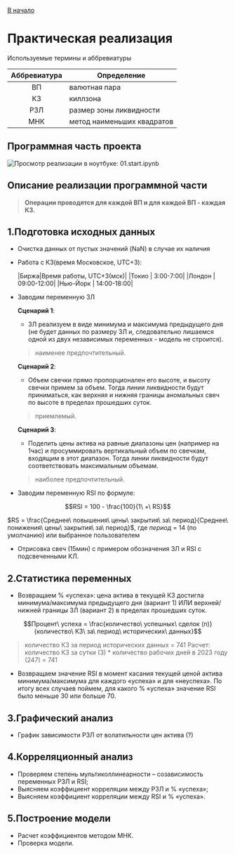 [В начало](../README.md)

# Практическая реализация

Используемые термины и аббревиатуры

|Аббревиатура | Определение|
|:--:|---|
|ВП | валютная пара|
|КЗ | киллзона|
|РЗЛ | размер зоны ликвидности|
|МНК | метод наименьших квадратов|

## Программная часть проекта

![Просмотр реализации в ноутбуке: 01.start.ipynb](model/01.start.ipynb)

## Описание реализации программной части

> **Операции проводятся для каждой ВП и для каждой ВП - каждая КЗ.**

## 1.Подготовка исходных данных

- Очистка данных от пустых значений (NaN) в случае их наличия
- Работа с КЗ(время Московское, UTC+3):

	|Биржа|Время работы, UTC+3(мск)|
	|Токио | 3:00-7:00|
	|Лондон | 09:00-12:00|
	|Нью-Йорк | 14:00-18:00|

- Заводим переменную ЗЛ

	**Сценарий 1**: 
	- ЗЛ реализуем в виде минимума и максимума предыдущего дня (не будет данных по размеру ЗЛ и, следовательно лишаемся одной из двух независимых переменных - модель не строится).
	> наименее предпочтительный.

	**Сценарий 2**: 
	- Объем свечки прямо пропорционален его высоте, и высоту свечки примем за объем. Тогда линии ликвидности будут приниматься, как верхняя и нижняя границы аномальных свеч по высоте в пределах прошедших суток.
	> приемлемый.

	**Сценарий 3**: 
	- Поделить цены актива на равные диапазоны цен (например на 1час) и просуммировать вертикальный объем по свечкам, входящим  в этот диапазон. Тогда линии ликвидности будут соответствовать максимальным объемам.
	> наиболее предпочтительный.

- Заводим переменную RSI по формуле:

$$RSI = 100 - \frac{100}{1\ +\ RS}$$

$RS = \frac{Среднее\  повышения\  цены\  закрытия\  за\  период}{Среднее\  понижения\  цены\ закрытия\  за\  период}$, где
$период$ = 14 (по умолчанию) или выбранное пользователем


- Отрисовка свеч (15мин) с примером обозначения ЗЛ и RSI с подсвеченными КЛ.

## 2.Статистика переменных
- Возвращаем % «успеха»: цена актива в текущей КЗ достигла минимума/максимума предыдущего дня (вариант 1) ИЛИ верхней/нижней границы ЗЛ (вариант 2) в пределах прошедших суток. 

$$Процент\ успеха = \frac{количество\ успешных\ сделок (n)}{количество\ КЗ\ за\ период\  исторических\ данных}$$

> количество КЗ за период исторических данных = 741
> Расчет: количество КЗ за сутки (3) * количество рабочих дней в 2023 году (247) = 741

- Возвращаем значение RSI в момент касания текущей ценой актива минимума/максимума для каждого «успеха» и для «неуспеха». По итогу всех случаев поймем, для какого % «успеха» значение RSI было меньше 30 или больше 70.

## 3.Графический анализ
- График зависимости РЗЛ от волатильности цен актива (?)

## 4.Корреляционный анализ
- Проверяем степень мультиколлинеарности – созависимость переменных РЗЛ и RSI;
- Выясняем коэффициент корреляции между РЗЛ и % «успеха»; 
- Выясняем коэффициент корреляции между RSI и % «успеха».

## 5.Построение модели 
- Расчет коэффициентов методом МНК.
- Проверка модели.


